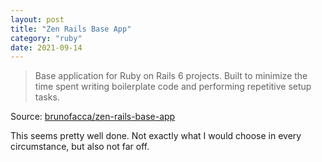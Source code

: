 ```yaml
---
layout: post
title: "Zen Rails Base App"
category: "ruby"
date: 2021-09-14
---
```


>Base application for Ruby on Rails 6 projects. Built to minimize the time spent writing boilerplate code and performing repetitive setup tasks.

Source: [brunofacca/zen-rails-base-app](https://github.com/brunofacca/zen-rails-base-app)

This seems pretty well done. Not exactly what I would choose in every circumstance, but also not far off.

